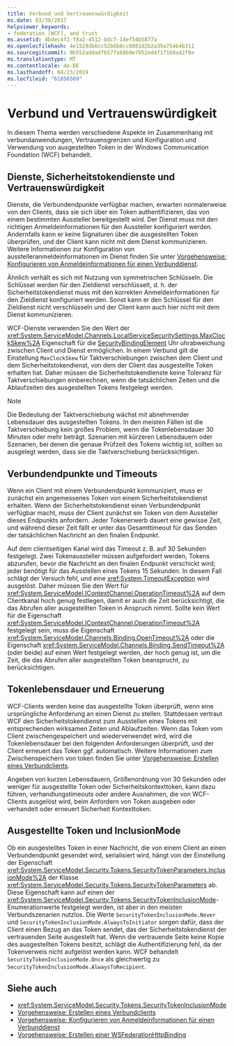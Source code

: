 ```yaml
---
title: Verbund und Vertrauenswürdigkeit
ms.date: 03/30/2017
helpviewer_keywords:
- federation [WCF], and trust
ms.assetid: 4bdec4f2-f8a2-4512-bdcf-14ef54b5877a
ms.openlocfilehash: 4e1529db6cc52b6b8cc8881d2b2a35a754b4b311
ms.sourcegitcommit: 9b552addadfb57fab0b9e7852ed4f1f1b8a42f8e
ms.translationtype: MT
ms.contentlocale: de-DE
ms.lasthandoff: 04/23/2019
ms.locfileid: "61856569"
---
```

# <a name="federation-and-trust"></a>Verbund und Vertrauenswürdigkeit
In diesem Thema werden verschiedene Aspekte im Zusammenhang mit verbundanwendungen, Vertrauensgrenzen und Konfiguration und Verwendung von ausgestellten Token in der Windows Communication Foundation (WCF) behandelt.  
  
## <a name="services-security-token-services-and-trust"></a>Dienste, Sicherheitstokendienste und Vertrauenswürdigkeit  
 Dienste, die Verbundendpunkte verfügbar machen, erwarten normalerweise von den Clients, dass sie sich über ein Token authentifizieren, das von einem bestimmten Aussteller bereitgestellt wird. Der Dienst muss mit den richtigen Anmeldeinformationen für den Aussteller konfiguriert werden. Andernfalls kann er keine Signaturen über die ausgestellten Token überprüfen, und der Client kann nicht mit dem Dienst kommunizieren. Weitere Informationen zur Konfiguration von ausstelleranmeldeinformationen im Dienst finden Sie unter [Vorgehensweise: Konfigurieren von Anmeldeinformationen für einen Verbunddienst](../../../../docs/framework/wcf/feature-details/how-to-configure-credentials-on-a-federation-service.md).  
  
 Ähnlich verhält es sich mit Nutzung von symmetrischen Schlüsseln. Die Schlüssel werden für den Zieldienst verschlüsselt, d. h. der Sicherheitstokendienst muss mit den korrekten Anmeldeinformationen für den Zieldienst konfiguriert werden. Sonst kann er den Schlüssel für den Zieldienst nicht verschlüsseln und der Client kann auch hier nicht mit dem Dienst kommunizieren.  
  
 WCF-Dienste verwenden Sie den Wert der <xref:System.ServiceModel.Channels.LocalServiceSecuritySettings.MaxClockSkew%2A> Eigenschaft für die [SecurityBindingElement](../../../../docs/framework/wcf/diagnostics/wmi/securitybindingelement.md) Uhr uhrabweichung zwischen Client und Dienst ermöglichen. In einem Verbund gilt die Einstellung `MaxClockSkew` für Taktverschiebungen zwischen dem Client und dem Sicherheitstokendienst, von dem der Client das ausgestellte Token erhalten hat. Daher müssen die Sicherheitstokendienste keine Toleranz für Taktverschiebungen einberechnen, wenn die tatsächlichen Zeiten und die Ablaufzeiten des ausgestellten Tokens festgelegt werden.  
  
> [!NOTE]
>  Die Bedeutung der Taktverschiebung wächst mit abnehmender Lebensdauer des ausgestellten Tokens. In den meisten Fällen ist die Taktverschiebung kein großes Problem, wenn die Tokenlebensdauer 30 Minuten oder mehr beträgt. Szenarien mit kürzeren Lebensdauern oder Szenarien, bei denen die genaue Prüfzeit des Tokens wichtig ist, sollten so ausgelegt werden, dass sie die Taktverschiebung berücksichtigen.  
  
## <a name="federated-endpoints-and-time-outs"></a>Verbundendpunkte und Timeouts  
 Wenn ein Client mit einem Verbundendpunkt kommuniziert, muss er zunächst ein angemessenes Token von einem Sicherheitstokendienst erhalten. Wenn der Sicherheitstokendienst einen Verbundendpunkt verfügbar macht, muss der Client zunächst ein Token von dem Aussteller dieses Endpunkts anfordern. Jeder Tokenerwerb dauert eine gewisse Zeit, und während dieser Zeit fällt er unter das Gesamttimeout für das Senden der tatsächlichen Nachricht an den finalen Endpunkt.  
  
 Auf dem clientseitigen Kanal wird das Timeout z. B. auf 30 Sekunden festgelegt. Zwei Tokenaussteller müssen aufgefordert werden, Tokens abzurufen, bevor die Nachricht an den finalen Endpunkt verschickt wird; jeder benötigt für das Ausstellen eines Tokens 15 Sekunden. In diesem Fall schlägt der Versuch fehl, und eine <xref:System.TimeoutException> wird ausgelöst. Daher müssen Sie den Wert für <xref:System.ServiceModel.IContextChannel.OperationTimeout%2A> auf dem Clientkanal hoch genug festlegen, damit er auch die Zeit berücksichtigt, die das Abrufen aller ausgestellten Token in Anspruch nimmt. Sollte kein Wert für die Eigenschaft <xref:System.ServiceModel.IContextChannel.OperationTimeout%2A> festgelegt sein, muss die Eigenschaft <xref:System.ServiceModel.Channels.Binding.OpenTimeout%2A> oder die Eigenschaft <xref:System.ServiceModel.Channels.Binding.SendTimeout%2A> (oder beide) auf einen Wert festgelegt werden, der hoch genug ist, um die Zeit, die das Abrufen aller ausgestellten Token beansprucht, zu berücksichtigen.  
  
## <a name="token-lifetime-and-renewal"></a>Tokenlebensdauer und Erneuerung  
 WCF-Clients werden keine das ausgestellte Token überprüft, wenn eine ursprüngliche Anforderung an einen Dienst zu stellen.  Stattdessen vertraut WCF den Sicherheitstokendienst zum Ausstellen eines Tokens mit entsprechenden wirksamen Zeiten und Ablaufzeiten. Wenn das Token vom Client zwischengespeichert und wiederverwendet wird, wird die Tokenlebensdauer bei den folgenden Anforderungen überprüft, und der Client erneuert das Token ggf. automatisch. Weitere Informationen zum Zwischenspeichern von token finden Sie unter [Vorgehensweise: Erstellen eines Verbundclients](../../../../docs/framework/wcf/feature-details/how-to-create-a-federated-client.md).  
  
 Angeben von kurzen Lebensdauern, Größenordnung von 30 Sekunden oder weniger für ausgestellte Token oder Sicherheitskontexttoken, kann dazu führen, verhandlungstimeouts oder andere Ausnahmen, die von WCF-Clients ausgelöst wird, beim Anfordern von Token ausgeben oder verhandelt oder erneuert Sicherheit Kontexttoken.  
  
## <a name="issued-tokens-and-inclusionmode"></a>Ausgestellte Token und InclusionMode  
 Ob ein ausgestelltes Token in einer Nachricht, die von einem Client an einen Verbundendpunkt gesendet wird, serialisiert wird, hängt von der Einstellung der Eigenschaft <xref:System.ServiceModel.Security.Tokens.SecurityTokenParameters.InclusionMode%2A> der Klasse <xref:System.ServiceModel.Security.Tokens.SecurityTokenParameters> ab. Diese Eigenschaft kann auf einen der <xref:System.ServiceModel.Security.Tokens.SecurityTokenInclusionMode>-Enumerationwerte festgelegt werden, ist aber in den meisten Verbundszenarien nutzlos. Die Werte `SecurityTokenInclusionMode.Never` und `SecurityTokenInclusionMode.AlwaysToInitiator` sorgen dafür, dass der Client einen Bezug an das Token sendet, das der Sicherheitstokendienst der vertrauenden Seite ausgestellt hat. Wenn die vertrauende Seite keine Kopie des ausgestellten Tokens besitzt, schlägt die Authentifizierung fehl, da der Tokenverweis nicht aufgelöst werden kann. WCF behandelt `SecurityTokenInclusionMode.Once` als gleichwertig zu `SecurityTokenInclusionMode.AlwaysToRecipient`.  
  
## <a name="see-also"></a>Siehe auch

- <xref:System.ServiceModel.Security.Tokens.SecurityTokenInclusionMode>
- [Vorgehensweise: Erstellen eines Verbundclients](../../../../docs/framework/wcf/feature-details/how-to-create-a-federated-client.md)
- [Vorgehensweise: Konfigurieren von Anmeldeinformationen für einen Verbunddienst](../../../../docs/framework/wcf/feature-details/how-to-configure-credentials-on-a-federation-service.md)
- [Vorgehensweise: Erstellen einer WSFederationHttpBinding](../../../../docs/framework/wcf/feature-details/how-to-create-a-wsfederationhttpbinding.md)
